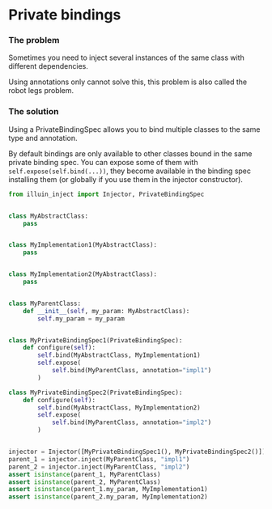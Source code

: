 Private bindings
================

### The problem
Sometimes you need to inject several instances of the same class with different dependencies.

Using annotations only cannot solve this, this problem is also called the robot legs problem.


### The solution

Using a PrivateBindingSpec allows you to bind multiple classes to the same type and annotation.

By default bindings are only available to other classes bound in the same private binding spec.
You can expose some of them with `self.expose(self.bind(...))`, they become available in the binding spec installing
them (or globally if you use them in the injector constructor).

```python
from illuin_inject import Injector, PrivateBindingSpec


class MyAbstractClass:
    pass


class MyImplementation1(MyAbstractClass):
    pass


class MyImplementation2(MyAbstractClass):
    pass


class MyParentClass:
    def __init__(self, my_param: MyAbstractClass):
        self.my_param = my_param


class MyPrivateBindingSpec1(PrivateBindingSpec):
    def configure(self):
        self.bind(MyAbstractClass, MyImplementation1)
        self.expose(
            self.bind(MyParentClass, annotation="impl1")
        )

class MyPrivateBindingSpec2(PrivateBindingSpec):
    def configure(self):
        self.bind(MyAbstractClass, MyImplementation2)
        self.expose(
            self.bind(MyParentClass, annotation="impl2")
        )


injector = Injector([MyPrivateBindingSpec1(), MyPrivateBindingSpec2()])
parent_1 = injector.inject(MyParentClass, "impl1")
parent_2 = injector.inject(MyParentClass, "impl2")
assert isinstance(parent_1, MyParentClass)
assert isinstance(parent_2, MyParentClass)
assert isinstance(parent_1.my_param, MyImplementation1)
assert isinstance(parent_2.my_param, MyImplementation2)
```
